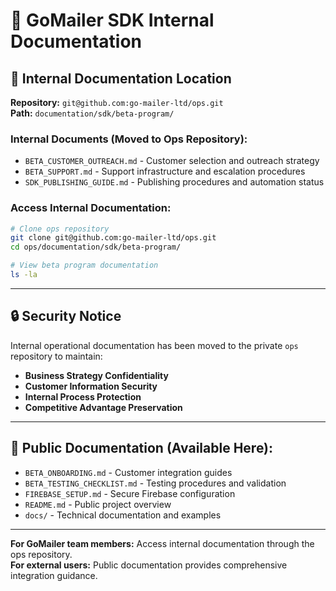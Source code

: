 # 🔗 GoMailer SDK Internal Documentation

## 📍 **Internal Documentation Location**

**Repository:** `git@github.com:go-mailer-ltd/ops.git`  
**Path:** `documentation/sdk/beta-program/`

### **Internal Documents (Moved to Ops Repository):**
- `BETA_CUSTOMER_OUTREACH.md` - Customer selection and outreach strategy
- `BETA_SUPPORT.md` - Support infrastructure and escalation procedures  
- `SDK_PUBLISHING_GUIDE.md` - Publishing procedures and automation status

### **Access Internal Documentation:**
```bash
# Clone ops repository
git clone git@github.com:go-mailer-ltd/ops.git
cd ops/documentation/sdk/beta-program/

# View beta program documentation
ls -la
```

---

## 🔒 **Security Notice**

Internal operational documentation has been moved to the private `ops` repository to maintain:
- **Business Strategy Confidentiality**
- **Customer Information Security** 
- **Internal Process Protection**
- **Competitive Advantage Preservation**

---

## 📖 **Public Documentation (Available Here):**
- `BETA_ONBOARDING.md` - Customer integration guides
- `BETA_TESTING_CHECKLIST.md` - Testing procedures and validation
- `FIREBASE_SETUP.md` - Secure Firebase configuration
- `README.md` - Public project overview
- `docs/` - Technical documentation and examples

---

**For GoMailer team members:** Access internal documentation through the ops repository.  
**For external users:** Public documentation provides comprehensive integration guidance.